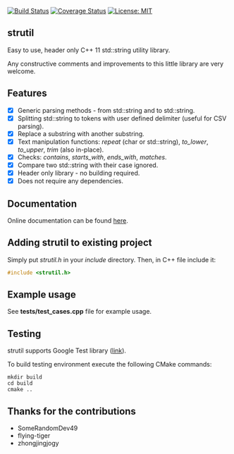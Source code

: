 [![Build Status](https://github.com/Shot511/strutil/actions/workflows/cpp_cmake.yml/badge.svg)](https://github.com/Shot511/strutil/actions)
[![Coverage Status](https://coveralls.io/repos/github/Shot511/strutil/badge.svg?branch=master)](https://coveralls.io/github/Shot511/strutil?branch=master)
[![License: MIT](https://img.shields.io/badge/License-MIT-yellow.svg)](https://opensource.org/licenses/MIT)

## strutil
Easy to use, header only C++ 11 std::string utility library. 

Any constructive comments and improvements to this little library are very welcome.

## Features
- [x] Generic parsing methods - from std::string and to std::string.
- [x] Splitting std::string to tokens with user defined delimiter (useful for CSV parsing).
- [x] Replace a substring with another substring.
- [x] Text manipulation functions: *repeat* (char or std::string), *to_lower*, *to_upper*, *trim* (also in-place).
- [x] Checks: *contains*, *starts_with*, *ends_with*, *matches*.
- [x] Compare two std::string with their case ignored. 
- [x] Header only library - no building required.
- [x] Does not require any dependencies.

## Documentation
Online documentation can be found [here](https://shot511.github.io/strutil/).

## Adding strutil to existing project
Simply put *strutil.h* in your *include* directory. Then, in C++ file include it:

```cpp
#include <strutil.h>
```

## Example usage
See **tests/test_cases.cpp** file for example usage.

## Testing
strutil supports Google Test library ([link](https://github.com/google/googletest)). 

To build testing environment execute the following CMake commands:

```
mkdir build
cd build
cmake ..
```

## Thanks for the contributions
* SomeRandomDev49
* flying-tiger
* zhongjingjogy
